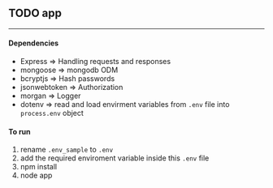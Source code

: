 ## TODO app
---

#### Dependencies
- Express => Handling requests and responses
- mongoose => mongodb ODM
- bcryptjs => Hash passwords
- jsonwebtoken => Authorization
- morgan => Logger
- dotenv => read and load envirment variables from `.env` file into `process.env` object

#### To run
1. rename `.env_sample` to `.env` 
1. add the required enviroment variable inside this `.env` file
1. npm install
1. node app
